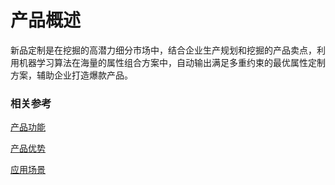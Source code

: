 #  产品概述

新品定制是在挖掘的高潜力细分市场中，结合企业生产规划和挖掘的产品卖点，利用机器学习算法在海量的属性组合方案中，自动输出满足多重约束的最优属性定制方案，辅助企业打造爆款产品。

### 相关参考
[产品功能](Features.md)

[产品优势](Benefits.md)

[应用场景](Application-Scenarios.md)